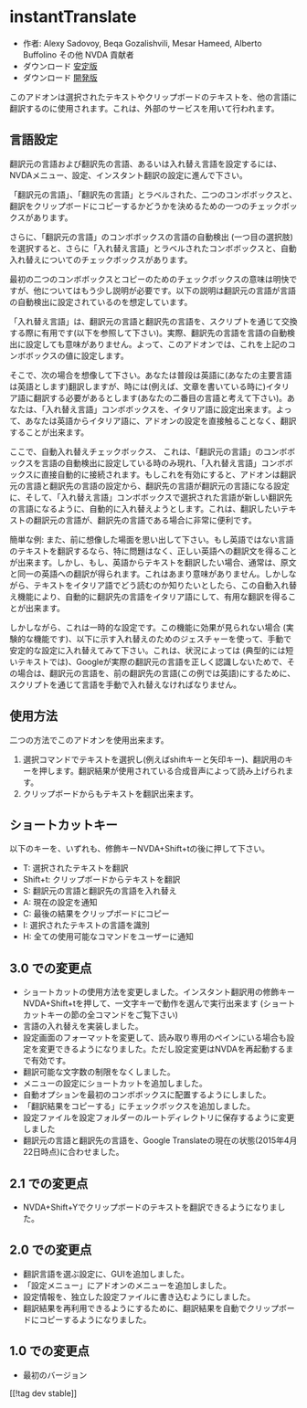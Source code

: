 # instantTranslate #

* 作者: Alexy Sadovoy, Beqa Gozalishvili, Mesar Hameed, Alberto Buffolino その他
  NVDA 貢献者
* ダウンロード [安定版][1]
* ダウンロード [開発版][2]

このアドオンは選択されたテキストやクリップボードのテキストを、他の言語に翻訳するのに使用されます。これは、外部のサービスを用いて行われます。

## 言語設定 ##
翻訳元の言語および翻訳先の言語、あるいは入れ替え言語を設定するには、NVDAメニュー、設定、インスタント翻訳の設定に進んで下さい。

「翻訳元の言語」、「翻訳先の言語」とラベルされた、二つのコンボボックスと、翻訳をクリップボードにコピーするかどうかを決めるための一つのチェックボックスがあります。

さらに、「翻訳元の言語」のコンボボックスの言語の自動検出
(一つ目の選択肢)を選択すると、さらに「入れ替え言語」とラベルされたコンボボックスと、自動入れ替えについてのチェックボックスがあります。

最初の二つのコンボボックスとコピーのためのチェックボックスの意味は明快ですが、他についてはもう少し説明が必要です。以下の説明は翻訳元の言語が言語の自動検出に設定されているのを想定しています。

「入れ替え言語」は、翻訳元の言語と翻訳先の言語を、スクリプトを通じて交換する際に有用です(以下を参照して下さい)。実際、翻訳先の言語を言語の自動検出に設定しても意味がありません。よって、このアドオンでは、これを上記のコンボボックスの値に設定します。

そこで、次の場合を想像して下さい。あなたは普段は英語に(あなたの主要言語は英語とします)翻訳しますが、時には(例えば、文章を書いている時に)イタリア語に翻訳する必要があるとします(あなたの二番目の言語と考えて下さい)。あなたは、「入れ替え言語」コンボボックスを、イタリア語に設定出来ます。よって、あなたは英語からイタリア語に、アドオンの設定を直接触ることなく、翻訳することが出来ます。

ここで、自動入れ替えチェックボックス、
これは、「翻訳元の言語」のコンボボックスを言語の自動検出に設定している時のみ現れ、「入れ替え言語」コンボボックスに直接自動的に接続されます。もしこれを有効にすると、アドオンは翻訳元の言語と翻訳先の言語の設定から、翻訳先の言語が翻訳元の言語になる設定に、そして、「入れ替え言語」コンボボックスで選択された言語が新しい翻訳先の言語になるように、自動的に入れ替えようとします。これは、翻訳したいテキストの翻訳元の言語が、翻訳先の言語である場合に非常に便利です。

簡単な例:
また、前に想像した場面を思い出して下さい。もし英語ではない言語のテキストを翻訳するなら、特に問題はなく、正しい英語への翻訳文を得ることが出来ます。しかし、もし、英語からテキストを翻訳したい場合、通常は、原文と同一の英語への翻訳が得られます。これはあまり意味がありません。しかしながら、テキストをイタリア語でどう読むのか知りたいとしたら、この自動入れ替え機能により、自動的に翻訳先の言語をイタリア語にして、有用な翻訳を得ることが出来ます。

しかしながら、これは一時的な設定です。この機能に効果が見られない場合
(実験的な機能です)、以下に示す入れ替えのためのジェスチャーを使って、手動で安定的な設定に入れ替えてみて下さい。これは、状況によっては
(典型的には短いテキストでは)、Googleが実際の翻訳元の言語を正しく認識しないためで、その場合は、翻訳元の言語を、前の翻訳先の言語(この例では英語)にするために、スクリプトを通じて言語を手動で入れ替えなければなりません。

## 使用方法 ##
二つの方法でこのアドオンを使用出来ます。

1. 選択コマンドでテキストを選択し(例えばshiftキーと矢印キー)、翻訳用のキーを押します。翻訳結果が使用されている合成音声によって読み上げられます。
2. クリップボードからもテキストを翻訳出来ます。

## ショートカットキー ##
以下のキーを、いずれも、修飾キーNVDA+Shift+tの後に押して下さい。

* T: 選択されたテキストを翻訳
* Shift+t: クリップボードからテキストを翻訳
* S: 翻訳元の言語と翻訳先の言語を入れ替え
* A: 現在の設定を通知
* C: 最後の結果をクリップボードにコピー
* I: 選択されたテキストの言語を識別
* H: 全ての使用可能なコマンドをユーザーに通知

## 3.0 での変更点 ##
* ショートカットの使用方法を変更しました。インスタント翻訳用の修飾キーNVDA+Shift+tを押して、一文字キーで動作を選んで実行出来ます
  (ショートカットキーの節の全コマンドをご覧下さい)
* 言語の入れ替えを実装しました。
* 設定画面のフォーマットを変更して、読み取り専用のペインにいる場合も設定を変更できるようになりました。ただし設定変更はNVDAを再起動するまで有効です。
* 翻訳可能な文字数の制限をなくしました。
* メニューの設定にショートカットを追加しました。
* 自動オプションを最初のコンボボックスに配置するようにしました。
* 「翻訳結果をコピーする」にチェックボックスを追加しました。
* 設定ファイルを設定フォルダーのルートディレクトリに保存するように変更しました
* 翻訳元の言語と翻訳先の言語を、Google Translateの現在の状態(2015年4月22日時点)に合わせました。


## 2.1 での変更点 ##
* NVDA+Shift+Yでクリップボードのテキストを翻訳できるようになりました。

## 2.0 での変更点 ##
* 翻訳言語を選ぶ設定に、GUIを追加しました。
* 「設定メニュー」にアドオンのメニューを追加しました。
* 設定情報を、独立した設定ファイルに書き込むようにしました。
* 翻訳結果を再利用できるようにするために、翻訳結果を自動でクリップボードにコピーするようになりました。

## 1.0 での変更点 ##
* 最初のバージョン


[[!tag dev stable]]

[1]: http://addons.nvda-project.org/files/get.php?file=it

[2]: http://addons.nvda-project.org/files/get.php?file=it-dev
